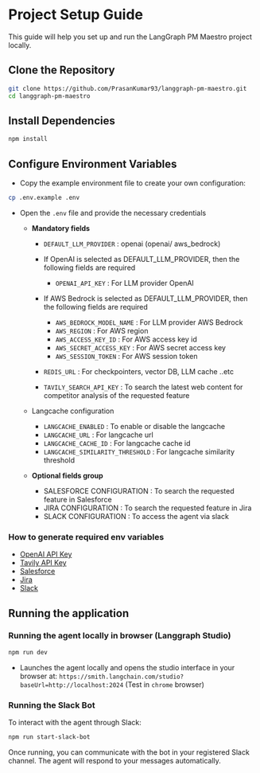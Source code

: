 # Project Setup Guide

This guide will help you set up and run the LangGraph PM Maestro project locally.

## Clone the Repository

```sh
git clone https://github.com/PrasanKumar93/langgraph-pm-maestro.git
cd langgraph-pm-maestro
```

## Install Dependencies

```sh
npm install
```

## Configure Environment Variables

- Copy the example environment file to create your own configuration:

```sh
cp .env.example .env
```

- Open the `.env` file and provide the necessary credentials

  - **Mandatory fields**

    - `DEFAULT_LLM_PROVIDER` : openai (openai/ aws_bedrock)

    - If OpenAI is selected as DEFAULT_LLM_PROVIDER, then the following fields are required

      - `OPENAI_API_KEY` : For LLM provider OpenAI

    - If AWS Bedrock is selected as DEFAULT_LLM_PROVIDER, then the following fields are required
      - `AWS_BEDROCK_MODEL_NAME` : For LLM provider AWS Bedrock
      - `AWS_REGION` : For AWS region
      - `AWS_ACCESS_KEY_ID` : For AWS access key id
      - `AWS_SECRET_ACCESS_KEY` : For AWS secret access key
      - `AWS_SESSION_TOKEN` : For AWS session token
    - `REDIS_URL` : For checkpointers, vector DB, LLM cache ..etc
    - `TAVILY_SEARCH_API_KEY` : To search the latest web content for competitor analysis of the requested feature

  - Langcache configuration

    - `LANGCACHE_ENABLED` : To enable or disable the langcache
    - `LANGCACHE_URL` : For langcache url
    - `LANGCACHE_CACHE_ID` : For langcache cache id
    - `LANGCACHE_SIMILARITY_THRESHOLD` : For langcache similarity threshold

  - **Optional fields group**
    - SALESFORCE CONFIGURATION : To search the requested feature in Salesforce
    - JIRA CONFIGURATION : To search the requested feature in Jira
    - SLACK CONFIGURATION : To access the agent via slack

### How to generate required env variables

- [OpenAI API Key](./how-tos/openai.md)
- [Tavily API Key](./how-tos/tavily-key.md)
- [Salesforce](./how-tos/salesforce.md)
- [Jira](./how-tos/jira.md)
- [Slack](./how-tos/slack.md)

## Running the application

### Running the agent locally in browser (Langgraph Studio)

```sh
npm run dev
```

- Launches the agent locally and opens the studio interface in your browser at:
  `https://smith.langchain.com/studio?baseUrl=http://localhost:2024` (Test in `chrome` browser)

### Running the Slack Bot

To interact with the agent through Slack:

```sh
npm run start-slack-bot
```

Once running, you can communicate with the bot in your registered Slack channel. The agent will respond to your messages automatically.
